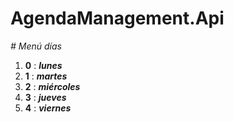 # AgendaManagement.Api
<em> # Menú días </em>
1. **0** : ***lunes***
2. **1** : ***martes***
3. **2** : ***miércoles***
4. **3** : ***jueves***
5. **4** : ***viernes***
